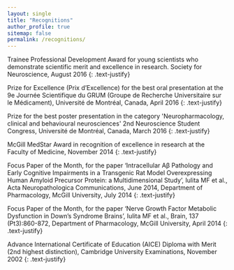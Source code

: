 ```yaml
---
layout: single
title: "Recognitions"
author_profile: true
sitemap: false
permalink: /recognitions/
---
```

Trainee Professional Development Award for young scientists who demonstrate scientific merit and excellence in research. Society for Neuroscience, August 2016
{: .text-justify}

Prize for Excellence (Prix d’Excellence) for the best oral presentation at the 9e Journée Scientifique du GRUM (Groupe de Recherche Universitaire sur le Médicament), Université de Montréal, Canada, April 2016
{: .text-justify}

Prize for the best poster presentation in the category 'Neuropharmacology, clinical and behavioural neurosciences' 2nd Neuroscience Student Congress, Université de Montréal, Canada, March 2016
{: .text-justify}

McGill MedStar Award in recognition of excellence in research at the Faculty of Medicine, November 2014
{: .text-justify}
 
Focus Paper of the Month, for the paper ‘Intracellular Aβ Pathology and Early Cognitive Impairments in a Transgenic Rat Model Overexpressing Human Amyloid Precursor Protein: a Multidimensional Study’, Iulita MF et al., Acta Neuropathologica Communications, June 2014, Department of Pharmacology, McGill University, July 2014
{: .text-justify}

Focus Paper of the Month, for the paper ‘Nerve Growth Factor Metabolic Dysfunction in Down’s Syndrome Brains’, Iulita MF et al., Brain, 137 (Pt3):860-872, Department of Pharmacology, McGill University, April 2014
{: .text-justify}

Advance International Certificate of Education (AICE) Diploma with Merit (2nd highest distinction), Cambridge University Examinations, November 2002
{: .text-justify}